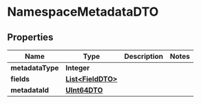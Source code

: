 
# NamespaceMetadataDTO

## Properties
Name | Type | Description | Notes
------------ | ------------- | ------------- | -------------
**metadataType** | **Integer** |  | 
**fields** | [**List&lt;FieldDTO&gt;**](FieldDTO.md) |  | 
**metadataId** | [**UInt64DTO**](UInt64DTO.md) |  | 



